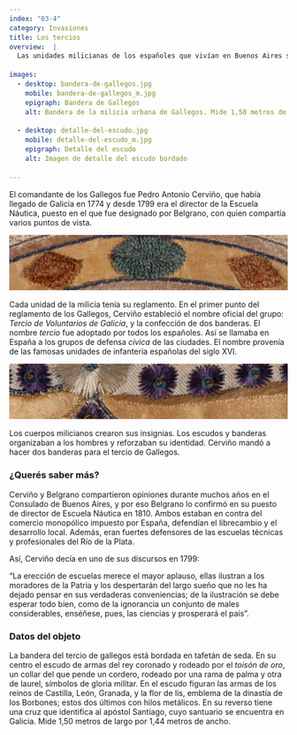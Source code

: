 ```yaml
---
index: "03-4"
category: Invasiones
title: Los tercios
overview:  |
  Las unidades milicianas de los españoles que vivían en Buenos Aires se organizaron según la región de origen, que era una identidad muy fuerte. Así hubo cuerpos de Catalanes o Miñones, Vizcaínos, Cántabros o Montañeses, Andaluces y Gallegos.

images:
  - desktop: bandera-de-gallegos.jpg
    mobile: bandera-de-gallegos_m.jpg  
    epigraph: Bandera de Gallegos
    alt: Bandera de la milicia urbana de Gallegos. Mide 1,50 metros de largo por 1,44 metros de ancho.  Está bordada en tafetán de seda. En su centro se bordó el escudo de armas del rey Carlos III coronado y un collar del que pende un cordero que se puede asociar tanto con el sacrificio de Cristo, como con el mito de Jasón y los argonautas en búsqueda del vellocino de oro. Está rodeado por una rama de palma y otra de laurel que son símbolos de gloria militar. En el escudo figuran las armas de los reinos de Castilla, León, Granada, y la flor de lis, característica de la dinastía de los Borbones, con hilos metálicos. En su reverso cuenta con una cruz que identifica al apóstol Santiago, que peregrinó hacia la península ibérica, y su santuario se encuentra en Galicia.

  - desktop: detalle-del-escudo.jpg
    mobile: detalle-del-escudo_m.jpg  
    epigraph: Detalle del escudo
    alt: Imagen de detalle del escudo bordado

---
```


El comandante de los Gallegos fue Pedro Antonio Cerviño, que había llegado de Galicia en 1774 y desde 1799 era el director de la Escuela Náutica, puesto en el que fue designado por Belgrano, con quien compartía varios puntos de vista.

![Detalle del objeto](./eje03-4-a.jpg)

Cada unidad de la milicia tenía su reglamento. En el primer punto del reglamento de los Gallegos, Cerviño estableció el nombre oficial del grupo: *Tercio de Voluntarios de Galicia*, y la confección de dos banderas. El nombre *tercio* fue adoptado por todos los españoles. Así se llamaba en España a los grupos de defensa *cívica* de las ciudades. El nombre provenía de las famosas unidades de infantería españolas del siglo XVI.

![Detalle del objeto](./eje03-4-b.jpg)

Los cuerpos milicianos crearon sus insignias. Los escudos y banderas organizaban a los hombres y reforzaban su identidad. Cerviño mandó a hacer dos banderas para el tercio de Gallegos.

### ¿Querés saber más?
Cerviño y Belgrano compartieron opiniones durante muchos años en el Consulado de Buenos Aires, y por eso Belgrano lo confirmó en su puesto de director de Escuela Náutica en 1810. Ambos estaban en contra del comercio monopólico impuesto por España, defendían el librecambio y el desarrollo local. Además, eran fuertes defensores de las escuelas técnicas y profesionales del Río de la Plata.

Así, Cerviño decía en uno de sus discursos en 1799:

“La erección de escuelas merece el mayor aplauso, ellas ilustran a los moradores de la Patria y los despertarán del largo sueño que no les ha dejado pensar en sus verdaderas conveniencias; de la ilustración se debe esperar todo bien, como de la ignorancia un conjunto de males considerables, enséñese, pues, las ciencias y prosperará el país”.

### Datos del objeto
La bandera del tercio de gallegos está bordada en tafetán de seda. En su centro el escudo de armas del rey coronado y rodeado por el *toisón de oro*, un collar del que pende un cordero, rodeado por una rama de palma y otra de laurel, símbolos de gloria militar. En el escudo figuran las armas de los reinos de Castilla, León, Granada, y la flor de lis, emblema de la dinastía de los Borbones; estos dos últimos con hilos metálicos. En su reverso tiene una cruz que identifica al apóstol Santiago, cuyo santuario se encuentra en Galicia. Mide 1,50 metros de largo por 1,44 metros de ancho.


